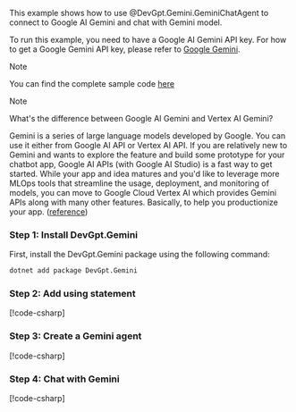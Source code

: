 This example shows how to use @DevGpt.Gemini.GeminiChatAgent to connect to Google AI Gemini and chat with Gemini model.

To run this example, you need to have a Google AI Gemini API key. For how to get a Google Gemini API key, please refer to [Google Gemini](https://gemini.google.com/).

> [!NOTE]
> You can find the complete sample code [here](https://github.com/khulnasoft/devgpt/blob/main/dotnet/sample/DevGpt.Gemini.Sample/Chat_With_Google_Gemini.cs)

> [!NOTE]
> What's the difference between Google AI Gemini and Vertex AI Gemini?
>
> Gemini is a series of large language models developed by Google. You can use it either from Google AI API or Vertex AI API. If you are relatively new to Gemini and wants to explore the feature and build some prototype for your chatbot app, Google AI APIs (with Google AI Studio) is a fast way to get started. While your app and idea matures and you'd like to leverage more MLOps tools that streamline the usage, deployment, and monitoring of models, you can move to Google Cloud Vertex AI which provides Gemini APIs along with many other features. Basically, to help you productionize your app. ([reference](https://stackoverflow.com/questions/78007243/utilizing-gemini-through-vertex-ai-or-through-google-generative-ai))

### Step 1: Install DevGpt.Gemini

First, install the DevGpt.Gemini package using the following command:

```bash
dotnet add package DevGpt.Gemini
```

### Step 2: Add using statement

[!code-csharp[](../../../sample/DevGpt.Gemini.Sample/Chat_With_Google_Gemini.cs?name=Using)]

### Step 3: Create a Gemini agent

[!code-csharp[](../../../sample/DevGpt.Gemini.Sample/Chat_With_Google_Gemini.cs?name=Create_Gemini_Agent)]

### Step 4: Chat with Gemini

[!code-csharp[](../../../sample/DevGpt.Gemini.Sample/Chat_With_Google_Gemini.cs?name=Chat_With_Google_Gemini)]